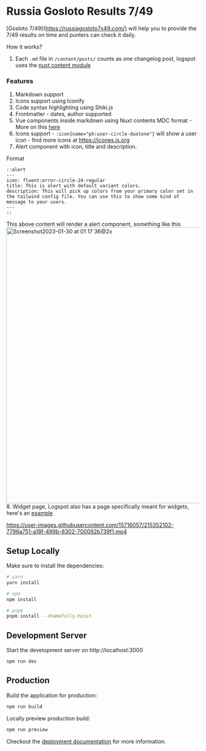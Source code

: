 # Russia Gosloto Results 7/49

[Gosloto 7/49]{https://russiagosloto7x49.com/} will help you to provide the 7/49 results on time and punters can check it daily. 

How it works?

1. Each `.md` file in `/content/posts/` counts as one changelog post, logspot uses the [nuxt content module](https://content.nuxtjs.org/)

### Features
1. Markdown support
2. Icons support using Iconify
3. Code syntax highlighting using Shiki.js
4. Frontmatter - dates, author supported
5. Vue components inside markdown using Nuxt contents MDC format - More on this [here](https://content.nuxtjs.org/guide/writing/mdc)
6. Icons support - `:icon{name="ph:user-circle-duotone"}` will show a user icon - find more icons at https://icones.js.org
7. Alert component with icon, title and description.

Format
```
::alert
---
icon: fluent:error-circle-24-regular
title: This is alert with default variant colors.
description: This will pick up colors from your primary color set in the tailwind config file. You can use this to show some kind of message to your users.
---
::
```
This above content will render a alert component, something like this
<img width="719" alt="Screenshot2023-01-30 at 01 17 36@2x" src="https://user-images.githubusercontent.com/15716057/215352019-66f4fb5f-1c2b-4ea0-a596-671aa9a99b51.png">
8. Widget page, Logspot also has a page specifically meant for widgets, here's an [example](https://logspot.vercel.app/test)


https://user-images.githubusercontent.com/15716057/215352102-7796a751-a18f-499b-8302-700092b739f1.mp4



## Setup Locally

Make sure to install the dependencies:

```bash
# yarn
yarn install

# npm
npm install

# pnpm
pnpm install --shamefully-hoist
```

## Development Server

Start the development server on http://localhost:3000

```bash
npm run dev
```

## Production

Build the application for production:

```bash
npm run build
```

Locally preview production build:

```bash
npm run preview
```

Checkout the [deployment documentation](https://v3.nuxtjs.org/guide/deploy/presets) for more information.
